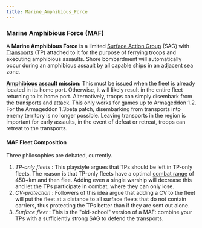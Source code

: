 ```yaml
---
title: Marine_Amphibious_Force
---
```


### Marine Amphibious Force (MAF)

A **Marine Amphibious Force** is a limited [Surface Action Group](/wiki/Surface_Action_Group "Surface Action Group") (SAG) with [Transports](/wiki/Transport "Transport") (TP) attached to it for the purpose of ferrying troops and executing amphibious assaults. Shore bombardment will automatically occur during an amphibious assault by all capable ships in an adjacent sea zone.

**[Amphibious assault](/wiki/Amphibious_assault "Amphibious assault") mission:** This must be issued when the fleet is already located in its home port. Otherwise, it will likely result in the entire fleet returning to its home port. Alternatively, troops can simply disembark from the transports and attack. This only works for games up to Armageddon 1.2. For the Armageddon 1.3beta patch, disembarking from transports into enemy territory is no longer possible. Leaving transports in the region is important for early assaults, in the event of defeat or retreat, troops can retreat to the transports.

#### MAF Fleet Composition

Three philosophies are debated, currently.

1.  _TP-only fleets_ : This playstyle argues that TPs should be left in TP-only fleets. The reason is that TP-only fleets have a optimal [combat range](/wiki/index.php?title=Naval_primer&action=edit&redlink=1 "Naval primer (page does not exist)") of 450+km and then flee. Adding even a single warship will decrease this and let the TPs participate in combat, where they can only lose.
2.  _CV-protection_ : Followers of this idea argue that adding a CV to the fleet will put the fleet at a distance to all surface fleets that do not contain carriers, thus protecting the TPs better than if they are sent out alone.
3.  _Surface fleet_ : This is the "old-school" version of a MAF: combine your TPs with a sufficiently strong SAG to defend the transports.
